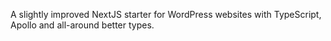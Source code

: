 A slightly improved NextJS starter for WordPress websites with TypeScript, Apollo and all-around better types.
